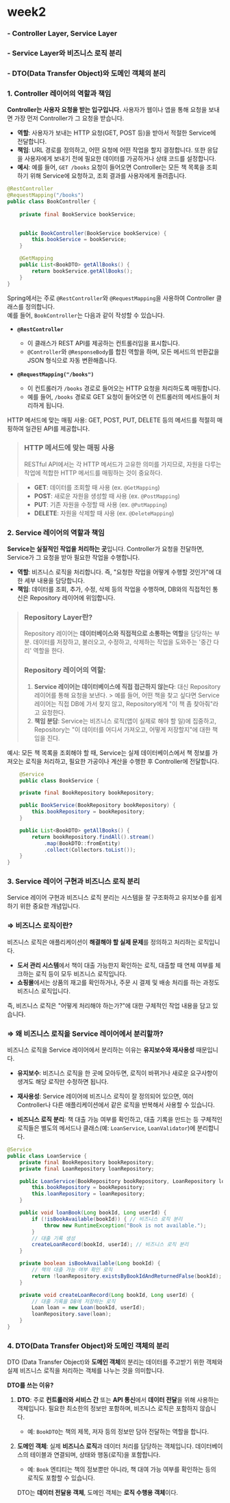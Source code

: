 # week2

### - Controller Layer, Service Layer
### - Service Layer와 비즈니스 로직 분리
### - DTO(Data Transfer Object)와 도메인 객체의 분리


### 1. Controller 레이어의 역할과 책임
**Controller는 사용자 요청을 받는 입구입니다.** 사용자가 웹이나 앱을 통해 요청을 보내면 가장 먼저 Controller가 그 요청을 받습니다.

- **역할**: 사용자가 보내는 HTTP 요청(GET, POST 등)을 받아서 적절한 Service에 전달합니다.
- **책임**: URL 경로를 정의하고, 어떤 요청에 어떤 작업을 할지 결정합니다. 또한 응답을 사용자에게 보내기 전에 필요한 데이터를 가공하거나 상태 코드를 설정합니다.
- **예시**: 예를 들어, `GET /books` 요청이 들어오면 Controller는 모든 책 목록을 조회하기 위해 Service에 요청하고, 조회 결과를 사용자에게 돌려줍니다.
```java
@RestController
@RequestMapping("/books")
public class BookController {
    
    private final BookService bookService;
    

    public BookController(BookService bookService) {
        this.bookService = bookService;
    }

    @GetMapping
    public List<BookDTO> getAllBooks() {
        return bookService.getAllBooks();
    }
}
```

Spring에서는 주로 `@RestController`와 `@RequestMapping`을 사용하여 Controller 클래스를 정의합니다.  
예를 들어, `BookController`는 다음과 같이 작성할 수 있습니다.

- **`@RestController`**
    - 이 클래스가 REST API를 제공하는 컨트롤러임을 표시합니다.
    - `@Controller`와 `@ResponseBody`를 합친 역할을 하며, 모든 메서드의 반환값을 JSON 형식으로 자동 변환해줍니다.

- **`@RequestMapping("/books")`**
    - 이 컨트롤러가 `/books` 경로로 들어오는 HTTP 요청을 처리하도록 매핑합니다.
    - 예를 들어, `/books` 경로로 GET 요청이 들어오면 이 컨트롤러의 메서드들이 처리하게 됩니다.


HTTP 메서드에 맞는 매핑 사용: GET, POST, PUT, DELETE 등의 메서드를 적절히 매핑하여 일관된 API를 제공합니다.

> ### HTTP 메서드에 맞는 매핑 사용
> RESTful API에서는 각 HTTP 메서드가 고유한 의미를 가지므로, 자원을 다루는 작업에 적합한 HTTP 메서드를 매핑하는 것이 중요하다.

> - **GET**: 데이터를 조회할 때 사용 (ex. `@GetMapping`)
> - **POST**: 새로운 자원을 생성할 때 사용 (ex. `@PostMapping`)
> - **PUT**: 기존 자원을 수정할 때 사용 (ex. `@PutMapping`)
> - **DELETE**: 자원을 삭제할 때 사용 (ex. `@DeleteMapping`)


### 2. Service 레이어의 역할과 책임

**Service는 실질적인 작업을 처리하는 곳**입니다. Controller가 요청을 전달하면, Service가 그 요청을 받아 필요한 작업을 수행합니다.

- **역할**: 비즈니스 로직을 처리합니다. 즉, "요청한 작업을 어떻게 수행할 것인가"에 대한 세부 내용을 담당합니다.
- **책임**: 데이터를 조회, 추가, 수정, 삭제 등의 작업을 수행하며, DB와의 직접적인 통신은 Repository 레이어에 위임합니다.

> ### Repository Layer란?
> Repository 레이어는 **데이터베이스와 직접적으로 소통하는 역할**을 담당하는 부분.
> 데이터를 저장하고, 불러오고, 수정하고, 삭제하는 작업을 도와주는 '중간 다리' 역할을 한다.
> ### Repository 레이어의 역할:
> 1. **Service 레이어는 데이터베이스에 직접 접근하지 않는다**: 대신 Repository 레이어를 통해 요청을 보낸다.
     > 예를 들어, 어떤 책을 찾고 싶다면 Service 레이어는 직접 DB에 가서 찾지 않고, Repository에게 "이 책 좀 찾아줘"라고 요청한다.
> 2. **책임 분담**: Service는 비즈니스 로직(앱이 실제로 해야 할 일)에 집중하고, Repository는 "이 데이터를 어디서 가져오고, 어떻게 저장할지"에 대한 책임을 진다.

예시: 모든 책 목록을 조회해야 할 때, Service는 실제 데이터베이스에서 책 정보를 가져오는 로직을 처리하고, 필요한 가공이나 계산을 수행한 후 Controller에 전달합니다.

```java
    @Service
    public class BookService {

    private final BookRepository bookRepository;

    public BookService(BookRepository bookRepository) {
        this.bookRepository = bookRepository;
    }

    public List<BookDTO> getAllBooks() {
        return bookRepository.findAll().stream()
            .map(BookDTO::fromEntity)
            .collect(Collectors.toList());
    }
}
```

### 3. Service 레이어 구현과 비즈니스 로직 분리

Service 레이어 구현과 비즈니스 로직 분리는 시스템을 잘 구조화하고 유지보수를 쉽게 하기 위한 중요한 개념입니다.

### **⇒ 비즈니스 로직이란?**

비즈니스 로직은 애플리케이션이 **해결해야 할 실제 문제**를 정의하고 처리하는 로직입니다.

- **도서 관리 시스템**에서 책이 대출 가능한지 확인하는 로직, 대출할 때 연체 여부를 체크하는 로직 등이 모두 비즈니스 로직입니다.
- **쇼핑몰**에서는 상품의 재고를 확인하거나, 주문 시 결제 및 배송 처리를 하는 과정도 비즈니스 로직입니다.

즉, 비즈니스 로직은 "어떻게 처리해야 하는가?"에 대한 구체적인 작업 내용을 담고 있습니다.

### **⇒ 왜 비즈니스 로직을 Service 레이어에서 분리할까?**

비즈니스 로직을 Service 레이어에서 분리하는 이유는 **유지보수와 재사용성** 때문입니다.

- **유지보수**: 비즈니스 로직을 한 곳에 모아두면, 로직이 바뀌거나 새로운 요구사항이 생겨도 해당 로직만 수정하면 됩니다.
- **재사용성**: Service 레이어에 비즈니스 로직이 잘 정의되어 있으면, 여러 Controller나 다른 애플리케이션에서 같은 로직을 반복해서 사용할 수 있습니다.

- **비즈니스 로직 분리**: 책 대출 가능 여부를 확인하고, 대출 기록을 만드는 등 구체적인 로직들은 별도의 메서드나 클래스(예: `LoanService`, `LoanValidator`)에 분리합니다.

```java
@Service
public class LoanService {
    private final BookRepository bookRepository;
    private final LoanRepository loanRepository;

    public LoanService(BookRepository bookRepository, LoanRepository loanRepository) {
        this.bookRepository = bookRepository;
        this.loanRepository = loanRepository;
    }

    public void loanBook(Long bookId, Long userId) {
        if (!isBookAvailable(bookId)) { // 비즈니스 로직 분리
            throw new RuntimeException("Book is not available.");
        }
        // 대출 기록 생성
        createLoanRecord(bookId, userId); // 비즈니스 로직 분리
    }

    private boolean isBookAvailable(Long bookId) {
        // 책의 대출 가능 여부 확인 로직
        return !loanRepository.existsByBookIdAndReturnedFalse(bookId);
    }

    private void createLoanRecord(Long bookId, Long userId) {
        // 대출 기록을 DB에 저장하는 로직
        Loan loan = new Loan(bookId, userId);
        loanRepository.save(loan);
    }
}
```


### 4. DTO(Data Transfer Object)와 도메인 객체의 분리

DTO (Data Transfer Object)와 **도메인 객체**의 분리는 데이터를 주고받기 위한 객체와 실제 비즈니스 로직을 처리하는 객체를 나누는 것을 의미합니다.

**DTO를 쓰는 이유?**

1. **DTO**: 주로 **컨트롤러와 서비스 간** 또는 **API 통신**에서 **데이터 전달**을 위해 사용하는 객체입니다. 필요한 최소한의 정보만 포함하며, 비즈니스 로직은 포함하지 않습니다.
    - 예: `BookDTO`는 책의 제목, 저자 등의 정보만 담아 전달하는 역할을 합니다.

2. **도메인 객체**: 실제 **비즈니스 로직**과 데이터 처리를 담당하는 객체입니다. 데이터베이스의 테이블과 연결되며, 상태와 행동(로직)을 포함합니다.
    - 예: `Book` 엔티티는 책의 정보뿐만 아니라, 책 대여 가능 여부를 확인하는 등의 로직도 포함할 수 있습니다.

   DTO는 **데이터 전달용 객체**, 도메인 객체는 **로직 수행용 객체**이다.


